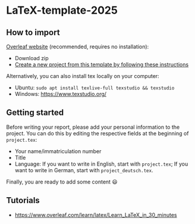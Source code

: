 # LaTeX-template-2025

## How to import

[Overleaf website](https://www.overleaf.com/) (recommended, requires no installation): 
  - Download zip
  - [Create a new project from this template by following these instructions](https://www.overleaf.com/learn/how-to/I_have_created_a_LaTeX_document_elsewhere%E2%80%94can_I_import_it_into_Overleaf%3F)

Alternatively, you can also install tex locally on your computer: 
- Ubuntu: `sudo apt install texlive-full texstudio && texstudio`
- Windows: https://www.texstudio.org/

## Getting started

Before writing your report, please add your personal information to the project. You can do this by editing the respective fields at the beginning of `project.tex`:
- Your name/immatriculation number
- Title
- Language: If you want to write in English, start with `project.tex`; If you want to write in German, start with `project_deutsch.tex`. 

Finally, you are ready to add some content :smiley:

## Tutorials

 - https://www.overleaf.com/learn/latex/Learn_LaTeX_in_30_minutes
